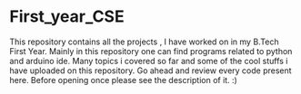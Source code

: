 # First_year_CSE
This repository contains all the projects , I have worked on in my B.Tech First Year.
Mainly in this repository one can find programs related to python and arduino ide.
Many topics i covered so far and some of the cool stuffs i have uploaded on this repository.
Go ahead and review every code present here. Before opening once please see the description of it.
:)
